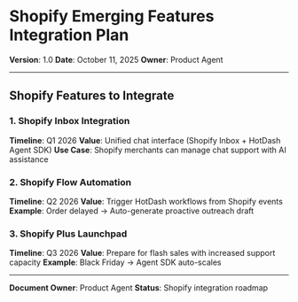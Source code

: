 # Shopify Emerging Features Integration Plan

**Version**: 1.0
**Date**: October 11, 2025
**Owner**: Product Agent

---

## Shopify Features to Integrate

### 1. Shopify Inbox Integration
**Timeline**: Q1 2026
**Value**: Unified chat interface (Shopify Inbox + HotDash Agent SDK)
**Use Case**: Shopify merchants can manage chat support with AI assistance

### 2. Shopify Flow Automation
**Timeline**: Q2 2026
**Value**: Trigger HotDash workflows from Shopify events
**Example**: Order delayed → Auto-generate proactive outreach draft

### 3. Shopify Plus Launchpad
**Timeline**: Q3 2026
**Value**: Prepare for flash sales with increased support capacity
**Example**: Black Friday → Agent SDK auto-scales

---

**Document Owner**: Product Agent
**Status**: Shopify integration roadmap

